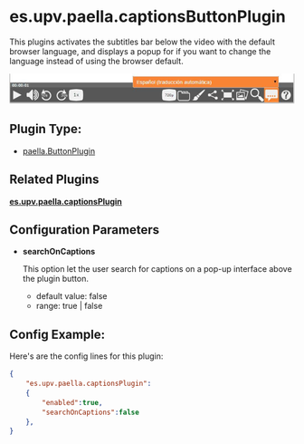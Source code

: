 # es.upv.paella.captionsButtonPlugin

This plugins activates the subtitles bar below the video with the default browser language, and displays a popup for if you want to change the language instead of using the browser default.

![](images/captionsButtonPlugin.jpg)

## Plugin Type:
- [paella.ButtonPlugin](../developer/plugin_types.md)

## Related Plugins

[**es.upv.paella.captionsPlugin**](es.upv.paella.captionsPlugin.md)

## Configuration Parameters

* **searchOnCaptions**

	This option let the user search for captions on a pop-up interface above the plugin button.
	- default value: false
	- range: true | false


## Config Example:

Here's are the config  lines for this plugin:

```json
{
	"es.upv.paella.captionsPlugin":
	{
		"enabled":true,
		"searchOnCaptions":false
	},
}
```
